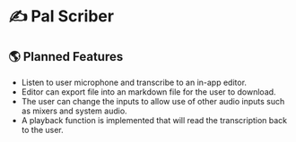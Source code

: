 # ✍ Pal Scriber

## 🌎 Planned Features
* Listen to user microphone and transcribe to an in-app editor.
* Editor can export file into an markdown file for the user to download.
* The user can change the inputs to allow use of other audio inputs such as mixers and system audio.
* A playback function is implemented that will read the transcription back to the user.